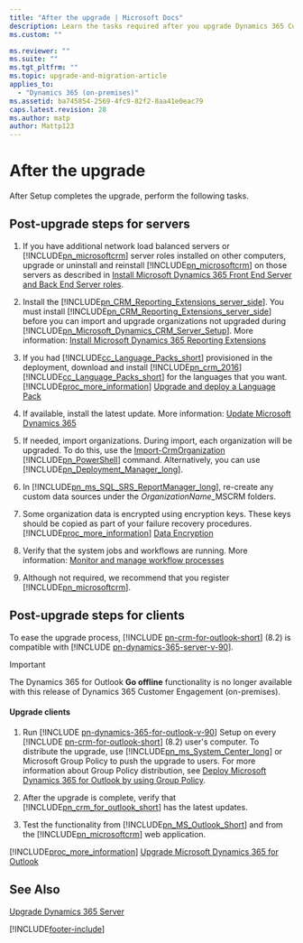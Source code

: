 ```yaml
---
title: "After the upgrade | Microsoft Docs"
description: Learn the tasks required after you upgrade Dynamics 365 Customer Engagement (on-premises)
ms.custom: ""

ms.reviewer: ""
ms.suite: ""
ms.tgt_pltfrm: ""
ms.topic: upgrade-and-migration-article
applies_to: 
  - "Dynamics 365 (on-premises)"
ms.assetid: ba745854-2569-4fc9-82f2-8aa41e0eac79
caps.latest.revision: 28
ms.author: matp
author: Mattp123
---
```

# After the upgrade



After Setup completes the upgrade, perform the following tasks.  
  
## Post-upgrade steps for servers  
  
1.  If you have additional network load balanced servers or [!INCLUDE[pn_microsoftcrm](../includes/pn-microsoftcrm.md)] server roles installed on other computers, upgrade or uninstall and reinstall [!INCLUDE[pn_microsoftcrm](../includes/pn-microsoftcrm.md)] on those servers as described in [Install Microsoft Dynamics 365 Front End Server and Back End Server roles](install-dynamics-365-front-back-end-server-roles.md).  
  
2.  Install the [!INCLUDE[pn_CRM_Reporting_Extensions_server_side](../includes/pn-crm-reporting-extensions-server-side.md)]. You must install [!INCLUDE[pn_CRM_Reporting_Extensions_server_side](../includes/pn-crm-reporting-extensions-server-side.md)] before you can import and upgrade organizations not upgraded during [!INCLUDE[pn_Microsoft_Dynamics_CRM_Server_Setup](../includes/pn-microsoft-dynamics-crm-server-setup.md)]. More information: [Install Microsoft Dynamics 365 Reporting Extensions](install-microsoft-dynamics-365-reporting-extensions.md) 
  
3.  If you had [!INCLUDE[cc_Language_Packs_short](../includes/cc-language-packs-short.md)] provisioned in the deployment, download and install [!INCLUDE[pn_crm_2016](../includes/pn-crm-2016.md)] [!INCLUDE[cc_Language_Packs_short](../includes/cc-language-packs-short.md)] for the languages that you want. [!INCLUDE[proc_more_information](../includes/proc-more-information.md)] [Upgrade and deploy a Language Pack](upgrade-and-enable-a-language-pack.md)  
  
4.  If available, install the latest update. More information:  [Update Microsoft Dynamics 365](update-microsoft-dynamics-crm.md)
  
5.  If needed, import organizations. During import, each organization will be upgraded. To do this, use the [Import-CrmOrganization](/powershell/module/microsoft.crm.powershell/import-crmorganization?view=dynamics365ce-ps&preserve-view=true) [!INCLUDE[pn_PowerShell](../includes/pn-powershell.md)] command. Alternatively, you can use [!INCLUDE[pn_Deployment_Manager_long](../includes/pn-deployment-manager-long.md)].  
  
6.  In [!INCLUDE[pn_ms_SQL_SRS_ReportManager_long](../includes/pn-ms-sql-srs-reportmanager-long.md)], re-create any custom data sources under the *OrganizationName*_MSCRM folders.  
  
7.  Some organization data is encrypted using encryption keys. These keys should be copied as part of your failure recovery procedures. [!INCLUDE[proc_more_information](../includes/proc-more-information.md)] [Data Encryption](../admin/data-encryption.md)  
  
8.  Verify that the system jobs and workflows are running. More information: [Monitor and manage workflow processes](/flow/monitor-manage-processes) 
  
9. Although not required, we recommend that you register [!INCLUDE[pn_microsoftcrm](../includes/pn-microsoftcrm.md)].  
  
## Post-upgrade steps for clients  
 To ease the upgrade process, [!INCLUDE [pn-crm-for-outlook-short](../includes/pn-crm-for-outlook-short.md)] (8.2) is compatible with [!INCLUDE [pn-dynamics-365-server-v-90](../includes/pn-dynamics-365-server-v-90.md)].  
  
> [!IMPORTANT]
>  The Dynamics 365 for Outlook **Go offline** functionality is no longer available with this release of Dynamics 365 Customer Engagement (on-premises).  
  
#### Upgrade clients  
  
1.  Run [!INCLUDE [pn-dynamics-365-for-outlook-v-90](../includes/pn-dynamics-365-for-outlook-v-90.md)] Setup on every [!INCLUDE [pn-crm-for-outlook-short](../includes/pn-crm-for-outlook-short.md)] (8.2) user's computer. To distribute the upgrade, use [!INCLUDE[pn_ms_System_Center_long](../includes/pn-ms-system-center-long.md)] or Microsoft Group Policy to push the upgrade to users. For more information about Group Policy distribution, see [Deploy Microsoft Dynamics 365 for Outlook by using Group Policy](../../../outlook-addin/admin-guide/deploy-using-group-policy.md).  
  
2.  After the upgrade is complete, verify that [!INCLUDE[pn_crm_for_outlook_short](../includes/pn-crm-for-outlook-short.md)] has the latest updates.  
  
3.  Test the functionality from [!INCLUDE[pn_MS_Outlook_Short](../includes/pn-ms-outlook-short.md)] and from the [!INCLUDE[pn_microsoftcrm](../includes/pn-microsoftcrm.md)] web application.  
  
 [!INCLUDE[proc_more_information](../includes/proc-more-information.md)] [Upgrade Microsoft Dynamics 365 for Outlook](../../../outlook-addin/admin-guide/upgrade.md)  
  
## See Also  
 [Upgrade Dynamics 365 Server](upgrade-from-microsoft-dynamics-365-server.md)  




[!INCLUDE[footer-include](../../../includes/footer-banner.md)]
